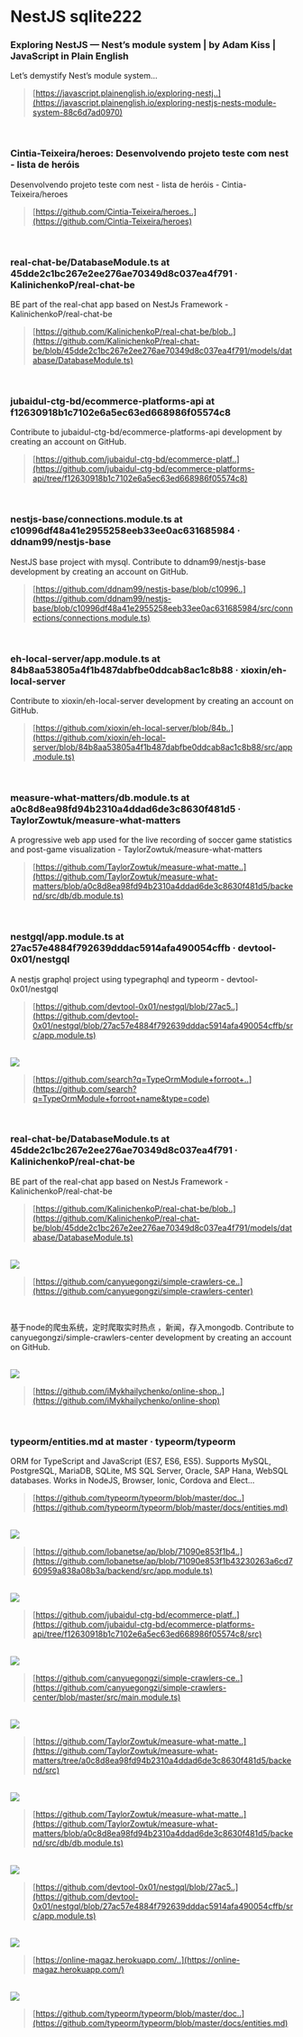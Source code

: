 # NestJS sqlite222
### Exploring NestJS — Nest’s module system | by Adam Kiss | JavaScript in Plain English

Let’s demystify Nest’s module system…

> [https://javascript.plainenglish.io/exploring-nestj..](https://javascript.plainenglish.io/exploring-nestjs-nests-module-system-88c6d7ad0970)


<br/>


### Cintia-Teixeira/heroes: Desenvolvendo projeto teste com nest - lista de heróis

Desenvolvendo projeto teste com nest - lista de heróis - Cintia-Teixeira/heroes

> [https://github.com/Cintia-Teixeira/heroes..](https://github.com/Cintia-Teixeira/heroes)


<br/>


### real-chat-be/DatabaseModule.ts at 45dde2c1bc267e2ee276ae70349d8c037ea4f791 · KalinichenkoP/real-chat-be

BE part of the real-chat app based on NestJs Framework - KalinichenkoP/real-chat-be

> [https://github.com/KalinichenkoP/real-chat-be/blob..](https://github.com/KalinichenkoP/real-chat-be/blob/45dde2c1bc267e2ee276ae70349d8c037ea4f791/models/database/DatabaseModule.ts)


<br/>


### jubaidul-ctg-bd/ecommerce-platforms-api at f12630918b1c7102e6a5ec63ed668986f05574c8

Contribute to jubaidul-ctg-bd/ecommerce-platforms-api development by creating an account on GitHub.

> [https://github.com/jubaidul-ctg-bd/ecommerce-platf..](https://github.com/jubaidul-ctg-bd/ecommerce-platforms-api/tree/f12630918b1c7102e6a5ec63ed668986f05574c8)


<br/>


### nestjs-base/connections.module.ts at c10996df48a41e2955258eeb33ee0ac631685984 · ddnam99/nestjs-base

NestJS base project with mysql. Contribute to ddnam99/nestjs-base development by creating an account on GitHub.

> [https://github.com/ddnam99/nestjs-base/blob/c10996..](https://github.com/ddnam99/nestjs-base/blob/c10996df48a41e2955258eeb33ee0ac631685984/src/connections/connections.module.ts)


<br/>


### eh-local-server/app.module.ts at 84b8aa53805a4f1b487dabfbe0ddcab8ac1c8b88 · xioxin/eh-local-server

Contribute to xioxin/eh-local-server development by creating an account on GitHub.

> [https://github.com/xioxin/eh-local-server/blob/84b..](https://github.com/xioxin/eh-local-server/blob/84b8aa53805a4f1b487dabfbe0ddcab8ac1c8b88/src/app.module.ts)


<br/>


### measure-what-matters/db.module.ts at a0c8d8ea98fd94b2310a4ddad6de3c8630f481d5 · TaylorZowtuk/measure-what-matters

A progressive web app used for the live recording of soccer game statistics and post-game visualization - TaylorZowtuk/measure-what-matters

> [https://github.com/TaylorZowtuk/measure-what-matte..](https://github.com/TaylorZowtuk/measure-what-matters/blob/a0c8d8ea98fd94b2310a4ddad6de3c8630f481d5/backend/src/db/db.module.ts)


<br/>


### nestgql/app.module.ts at 27ac57e4884f792639dddac5914afa490054cffb · devtool-0x01/nestgql

A nestjs graphql project using typegraphql and typeorm - devtool-0x01/nestgql

> [https://github.com/devtool-0x01/nestgql/blob/27ac5..](https://github.com/devtool-0x01/nestgql/blob/27ac57e4884f792639dddac5914afa490054cffb/src/app.module.ts)


<br/>


<image src="https://raw.githubusercontent.com/WooodHead/test33/master/images/4d3add59-81c6-47bb-ba71-107e5df5672c.png">

> [https://github.com/search?q=TypeOrmModule+forroot+..](https://github.com/search?q=TypeOrmModule+forroot+name&type=code)


<br/>


### real-chat-be/DatabaseModule.ts at 45dde2c1bc267e2ee276ae70349d8c037ea4f791 · KalinichenkoP/real-chat-be

BE part of the real-chat app based on NestJs Framework - KalinichenkoP/real-chat-be

> [https://github.com/KalinichenkoP/real-chat-be/blob..](https://github.com/KalinichenkoP/real-chat-be/blob/45dde2c1bc267e2ee276ae70349d8c037ea4f791/models/database/DatabaseModule.ts)


<br/>


<image src="https://raw.githubusercontent.com/WooodHead/test33/master/images/0c951fe2-b97d-44ef-b2f3-5bae3d62e059.png">

> [https://github.com/canyuegongzi/simple-crawlers-ce..](https://github.com/canyuegongzi/simple-crawlers-center)


<br/>


基于node的爬虫系统，定时爬取实时热点 ，新闻，存入mongodb. Contribute to canyuegongzi/simple-crawlers-center development by creating an account on GitHub.


<br/>


<image src="https://raw.githubusercontent.com/WooodHead/test33/master/images/6d0752ff-a4cf-49a9-bc45-e8c53a9226d9.png">

> [https://github.com/iMykhailychenko/online-shop..](https://github.com/iMykhailychenko/online-shop)


<br/>


### typeorm/entities.md at master · typeorm/typeorm

ORM for TypeScript and JavaScript (ES7, ES6, ES5). Supports MySQL, PostgreSQL, MariaDB, SQLite, MS SQL Server, Oracle, SAP Hana, WebSQL databases. Works in NodeJS, Browser, Ionic, Cordova and Elect...

> [https://github.com/typeorm/typeorm/blob/master/doc..](https://github.com/typeorm/typeorm/blob/master/docs/entities.md)


<br/>


<image src="https://raw.githubusercontent.com/WooodHead/test33/master/images/248fd507-593e-4d40-8e38-c860533c88b3.png">

> [https://github.com/lobanetse/ap/blob/71090e853f1b4..](https://github.com/lobanetse/ap/blob/71090e853f1b43230263a6cd760959a838a08b3a/backend/src/app.module.ts)


<br/>


<image src="https://raw.githubusercontent.com/WooodHead/test33/master/images/0d31a7f8-93e9-4a95-acb4-e70e5fd9ee18.png">

> [https://github.com/jubaidul-ctg-bd/ecommerce-platf..](https://github.com/jubaidul-ctg-bd/ecommerce-platforms-api/tree/f12630918b1c7102e6a5ec63ed668986f05574c8/src)


<br/>


<image src="https://raw.githubusercontent.com/WooodHead/test33/master/images/2146eeda-e3e2-4554-8dc0-a0993cc3ed3e.png">

> [https://github.com/canyuegongzi/simple-crawlers-ce..](https://github.com/canyuegongzi/simple-crawlers-center/blob/master/src/main.module.ts)


<br/>


<image src="https://raw.githubusercontent.com/WooodHead/test33/master/images/fcd744fe-f248-4eea-87f4-b3ab48a4f42a.png">

> [https://github.com/TaylorZowtuk/measure-what-matte..](https://github.com/TaylorZowtuk/measure-what-matters/tree/a0c8d8ea98fd94b2310a4ddad6de3c8630f481d5/backend/src)


<br/>


<image src="https://raw.githubusercontent.com/WooodHead/test33/master/images/13206d69-c912-4435-ad4c-e515115e8a04.png">

> [https://github.com/TaylorZowtuk/measure-what-matte..](https://github.com/TaylorZowtuk/measure-what-matters/blob/a0c8d8ea98fd94b2310a4ddad6de3c8630f481d5/backend/src/db/db.module.ts)


<br/>


<image src="https://raw.githubusercontent.com/WooodHead/test33/master/images/9f0eee2e-7ece-41c6-823b-f9b51cbcb62c.png">

> [https://github.com/devtool-0x01/nestgql/blob/27ac5..](https://github.com/devtool-0x01/nestgql/blob/27ac57e4884f792639dddac5914afa490054cffb/src/app.module.ts)


<br/>


<image src="https://raw.githubusercontent.com/WooodHead/test33/master/images/9b0ad6c4-39e2-4cfa-9915-2755d72ebfbb.png">

> [https://online-magaz.herokuapp.com/..](https://online-magaz.herokuapp.com/)


<br/>


<image src="https://raw.githubusercontent.com/WooodHead/test33/master/images/add552b4-fb89-408c-82b6-e75228a112f7.png">

> [https://github.com/typeorm/typeorm/blob/master/doc..](https://github.com/typeorm/typeorm/blob/master/docs/entities.md)